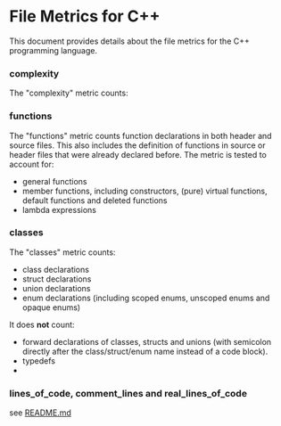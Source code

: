 # File Metrics for C++

This document provides details about the file metrics for the C++ programming language.

### complexity

The "complexity" metric counts:

### functions

The "functions" metric counts function declarations in both header and source files. This also includes the definition of functions in source or header files that were already declared before. The metric is tested to account for:

-   general functions
-   member functions, including constructors, (pure) virtual functions, default functions and deleted functions
-   lambda expressions

### classes

The "classes" metric counts:

-   class declarations
-   struct declarations
-   union declarations
-   enum declarations (including scoped enums, unscoped enums and opaque enums)

It does **not** count:

-   forward declarations of classes, structs and unions (with semicolon directly after the class/struct/enum name instead of a code block).
-   typedefs
-

### lines_of_code, comment_lines and real_lines_of_code

see [README.md](README.md)
